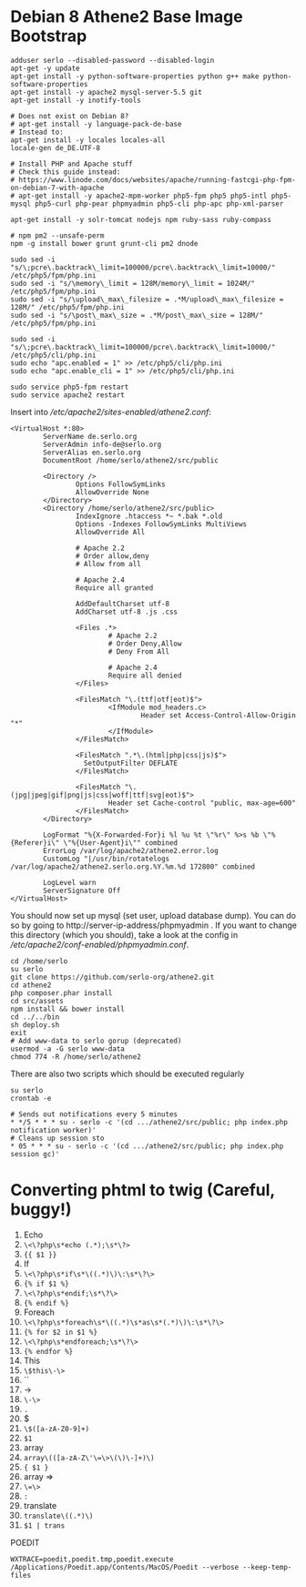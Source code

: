 # Debian 8 Athene2 Base Image Bootstrap

```
adduser serlo --disabled-password --disabled-login
apt-get -y update
apt-get install -y python-software-properties python g++ make python-software-properties
apt-get install -y apache2 mysql-server-5.5 git
apt-get install -y inotify-tools

# Does not exist on Debian 8?
# apt-get install -y language-pack-de-base
# Instead to:
apt-get install -y locales locales-all
locale-gen de_DE.UTF-8

# Install PHP and Apache stuff
# Check this guide instead:
# https://www.linode.com/docs/websites/apache/running-fastcgi-php-fpm-on-debian-7-with-apache
# apt-get install -y apache2-mpm-worker php5-fpm php5 php5-intl php5-mysql php5-curl php-pear phpmyadmin php5-cli php-apc php-xml-parser

apt-get install -y solr-tomcat nodejs npm ruby-sass ruby-compass

# npm pm2 --unsafe-perm
npm -g install bower grunt grunt-cli pm2 dnode

sudo sed -i "s/\;pcre\.backtrack\_limit=100000/pcre\.backtrack\_limit=10000/" /etc/php5/fpm/php.ini
sudo sed -i "s/\memory\_limit = 128M/memory\_limit = 1024M/" /etc/php5/fpm/php.ini
sudo sed -i "s/\upload\_max\_filesize = .*M/upload\_max\_filesize = 128M/" /etc/php5/fpm/php.ini
sudo sed -i "s/\post\_max\_size = .*M/post\_max\_size = 128M/" /etc/php5/fpm/php.ini

sudo sed -i "s/\;pcre\.backtrack\_limit=100000/pcre\.backtrack\_limit=10000/" /etc/php5/cli/php.ini
sudo echo "apc.enabled = 1" >> /etc/php5/cli/php.ini
sudo echo "apc.enable_cli = 1" >> /etc/php5/cli/php.ini

sudo service php5-fpm restart
sudo service apache2 restart
```

Insert into _/etc/apache2/sites-enabled/athene2.conf_:

```
<VirtualHost *:80>
        ServerName de.serlo.org
        ServerAdmin info-de@serlo.org
        ServerAlias en.serlo.org
        DocumentRoot /home/serlo/athene2/src/public

        <Directory />
                Options FollowSymLinks
                AllowOverride None
        </Directory>
        <Directory /home/serlo/athene2/src/public>
                IndexIgnore .htaccess *~ *.bak *.old
                Options -Indexes FollowSymLinks MultiViews
                AllowOverride All

                # Apache 2.2
                # Order allow,deny
                # Allow from all

                # Apache 2.4
                Require all granted

                AddDefaultCharset utf-8
                AddCharset utf-8 .js .css

                <Files .*>
                        # Apache 2.2
                        # Order Deny,Allow
                        # Deny From All

                        # Apache 2.4
                        Require all denied
                </Files>

                <FilesMatch "\.(ttf|otf|eot)$">
                        <IfModule mod_headers.c>
                                Header set Access-Control-Allow-Origin "*"
                        </IfModule>
                </FilesMatch>

                <FilesMatch ".*\.(html|php|css|js)$">
                  SetOutputFilter DEFLATE
                </FilesMatch>

                <FilesMatch "\.(jpg|jpeg|gif|png|js|css|woff|ttf|svg|eot)$">
                        Header set Cache-control "public, max-age=600"
                </FilesMatch>
        </Directory>

        LogFormat "%{X-Forwarded-For}i %l %u %t \"%r\" %>s %b \"%{Referer}i\" \"%{User-Agent}i\"" combined
        ErrorLog /var/log/apache2/athene2.error.log
        CustomLog "|/usr/bin/rotatelogs /var/log/apache2/athene2.serlo.org.%Y.%m.%d 172800" combined

        LogLevel warn
        ServerSignature Off
</VirtualHost>
```

You should now set up mysql (set user, upload database dump). You can do so by going to http://server-ip-address/phpmyadmin . If you want to change this directory (which you should), take a look at the config in _/etc/apache2/conf-enabled/phpmyadmin.conf_.

```
cd /home/serlo
su serlo
git clone https://github.com/serlo-org/athene2.git
cd athene2
php composer.phar install
cd src/assets
npm install && bower install
cd ../../bin
sh deploy.sh
exit
# Add www-data to serlo gorup (deprecated)
usermod -a -G serlo www-data
chmod 774 -R /home/serlo/athene2
```

There are also two scripts which should be executed regularly

```
su serlo
crontab -e

# Sends out notifications every 5 minutes
* */5 * * * su - serlo -c '(cd .../athene2/src/public; php index.php notification worker)'
# Cleans up session sto
* 05 * * * su - serlo -c '(cd .../athene2/src/public; php index.php session gc)'
```

# Converting phtml to twig (Careful, buggy!)

1. Echo
1. `\<\?php\s*echo (.*);\s*\?>`
1. `{{ $1 }}`
1. If
1. `\<\?php\s*if\s*\((.*)\)\:\s*\?\>`
1. `{% if $1 %}`
1. `\<\?php\s*endif;\s*\?\>`
1. `{% endif %}`
1. Foreach
1. `\<\?php\s*foreach\s*\((.*)\s*as\s*(.*)\)\:\s*\?\>`
1. `{% for $2 in $1 %}`
1. `\<\?php\s*endforeach;\s*\?\>`
1. `{% endfor %}`
1. This
1. `\$this\-\>`
1. ``
1. ->
1. `\-\>`
1. `.`
1. $
1. `\$([a-zA-Z0-9]+)`
1. `$1`
1. array
1. `array\(([a-zA-Z\'\=\>\(\)\-]+)\)`
1. `{ $1 }`
1. array =>
1. `\=\>`
1. `:`
1. translate
1. `translate\((.*)\)`
1. `$1 | trans`

POEDIT

`WXTRACE=poedit,poedit.tmp,poedit.execute /Applications/Poedit.app/Contents/MacOS/Poedit --verbose --keep-temp-files`
